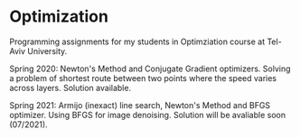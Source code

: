 # Optimization

Programming assignments for my students in Optimziation course at Tel-Aviv University.

Spring 2020: Newton's Method and Conjugate Gradient optimizers. Solving a problem of shortest route between two points where the speed varies across layers. Solution available.

Spring 2021: Armijo (inexact) line search, Newton's Method and BFGS optimizer. Using BFGS for image denoising. Solution will be avaliable soon (07/2021).